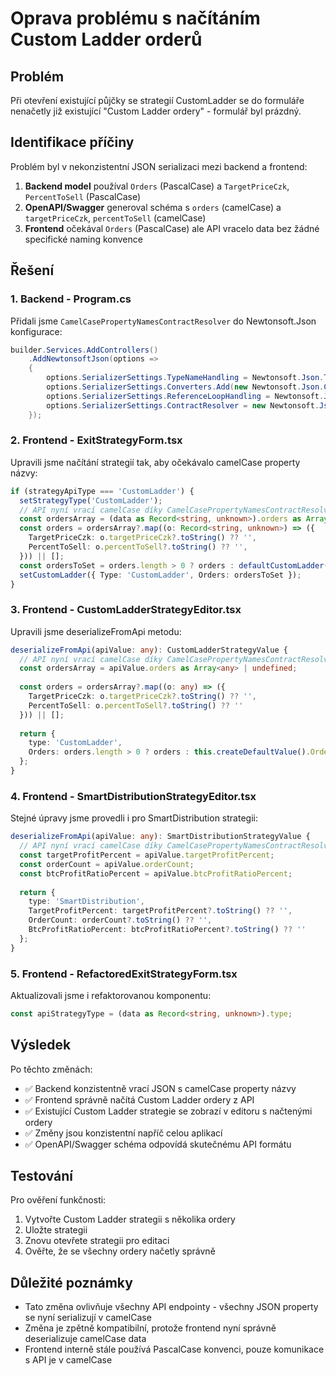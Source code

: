 # Oprava problému s načítáním Custom Ladder orderů

## Problém
Při otevření existující půjčky se strategií CustomLadder se do formuláře nenačetly již existující "Custom Ladder ordery" - formulář byl prázdný.

## Identifikace příčiny
Problém byl v nekonzistentní JSON serializaci mezi backend a frontend:

1. **Backend model** používal `Orders` (PascalCase) a `TargetPriceCzk`, `PercentToSell` (PascalCase)
2. **OpenAPI/Swagger** generoval schéma s `orders` (camelCase) a `targetPriceCzk`, `percentToSell` (camelCase)
3. **Frontend** očekával `Orders` (PascalCase) ale API vracelo data bez žádné specifické naming konvence

## Řešení

### 1. Backend - Program.cs
Přidali jsme `CamelCasePropertyNamesContractResolver` do Newtonsoft.Json konfigurace:

```csharp
builder.Services.AddControllers()
    .AddNewtonsoftJson(options =>
    {
        options.SerializerSettings.TypeNameHandling = Newtonsoft.Json.TypeNameHandling.Auto;
        options.SerializerSettings.Converters.Add(new Newtonsoft.Json.Converters.StringEnumConverter());
        options.SerializerSettings.ReferenceLoopHandling = Newtonsoft.Json.ReferenceLoopHandling.Ignore;
        options.SerializerSettings.ContractResolver = new Newtonsoft.Json.Serialization.CamelCasePropertyNamesContractResolver();
    });
```

### 2. Frontend - ExitStrategyForm.tsx
Upravili jsme načítání strategií tak, aby očekávalo camelCase property názvy:

```typescript
if (strategyApiType === 'CustomLadder') {
  setStrategyType('CustomLadder');
  // API nyní vrací camelCase díky CamelCasePropertyNamesContractResolver
  const ordersArray = (data as Record<string, unknown>).orders as Array<Record<string, unknown>> | undefined;
  const orders = ordersArray?.map((o: Record<string, unknown>) => ({
    TargetPriceCzk: o.targetPriceCzk?.toString() ?? '',
    PercentToSell: o.percentToSell?.toString() ?? '',
  })) || [];
  const ordersToSet = orders.length > 0 ? orders : defaultCustomLadder().Orders;
  setCustomLadder({ Type: 'CustomLadder', Orders: ordersToSet });
}
```

### 3. Frontend - CustomLadderStrategyEditor.tsx
Upravili jsme deserializeFromApi metodu:

```typescript
deserializeFromApi(apiValue: any): CustomLadderStrategyValue {
  // API nyní vrací camelCase díky CamelCasePropertyNamesContractResolver
  const ordersArray = apiValue.orders as Array<any> | undefined;
  
  const orders = ordersArray?.map((o: any) => ({
    TargetPriceCzk: o.targetPriceCzk?.toString() ?? '',
    PercentToSell: o.percentToSell?.toString() ?? ''
  })) || [];
  
  return {
    type: 'CustomLadder',
    Orders: orders.length > 0 ? orders : this.createDefaultValue().Orders
  };
}
```

### 4. Frontend - SmartDistributionStrategyEditor.tsx
Stejné úpravy jsme provedli i pro SmartDistribution strategii:

```typescript
deserializeFromApi(apiValue: any): SmartDistributionStrategyValue {
  // API nyní vrací camelCase díky CamelCasePropertyNamesContractResolver
  const targetProfitPercent = apiValue.targetProfitPercent;
  const orderCount = apiValue.orderCount;
  const btcProfitRatioPercent = apiValue.btcProfitRatioPercent;
  
  return {
    type: 'SmartDistribution',
    TargetProfitPercent: targetProfitPercent?.toString() ?? '',
    OrderCount: orderCount?.toString() ?? '',
    BtcProfitRatioPercent: btcProfitRatioPercent?.toString() ?? ''
  };
}
```

### 5. Frontend - RefactoredExitStrategyForm.tsx
Aktualizovali jsme i refaktorovanou komponentu:

```typescript
const apiStrategyType = (data as Record<string, unknown>).type;
```

## Výsledek
Po těchto změnách:
- ✅ Backend konzistentně vrací JSON s camelCase property názvy
- ✅ Frontend správně načítá Custom Ladder ordery z API
- ✅ Existující Custom Ladder strategie se zobrazí v editoru s načtenými ordery
- ✅ Změny jsou konzistentní napříč celou aplikací
- ✅ OpenAPI/Swagger schéma odpovídá skutečnému API formátu

## Testování
Pro ověření funkčnosti:
1. Vytvořte Custom Ladder strategii s několika ordery
2. Uložte strategii
3. Znovu otevřete strategii pro editaci
4. Ověřte, že se všechny ordery načetly správně

## Důležité poznámky
- Tato změna ovlivňuje všechny API endpointy - všechny JSON property se nyní serializují v camelCase
- Změna je zpětně kompatibilní, protože frontend nyní správně deserializuje camelCase data
- Frontend interně stále používá PascalCase konvenci, pouze komunikace s API je v camelCase 